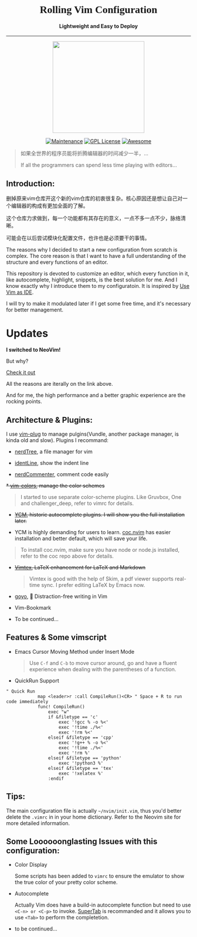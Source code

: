 <h1 align="center" style="font-family:georgia">Rolling Vim Configuration</h1>
<h4 align="center">Lightweight and Easy to Deploy</h4>
<hr/>
<p align="center">
  <img src="https://upload.wikimedia.org/wikipedia/commons/9/9f/Vimlogo.svg" width="250" height="250"/>
</p>

<p align="center">
<a href="https://github.com/chang2000/rolling-vimrc"><img src="https://img.shields.io/badge/Maintained%3F-yes-green.svg" alt="Maintenance"></a>
<a href="https://www.gnu.org/licenses/gpl-3.0"><img src="https://img.shields.io/badge/License-GPL%20v3-blue.svg" alt="GPL License"></a>
<a href="https://github.com/sindresorhus/awesome"><img src="https://cdn.rawgit.com/sindresorhus/awesome/d7305f38d29fed78fa85652e3a63e154dd8e8829/media/badge.svg" alt="Awesome"></a>
</p>



> 如果全世界的程序员能将折腾编辑器的时间减少一半，...
>
> If all the programmers can spend less time playing with editors...

## Introduction:
删掉原来vim仓库开这个新的vim仓库的初衷很复杂。核心原因还是想让自己对一个编辑器的构成有更加全面的了解。

这个仓库力求做到，每一个功能都有其存在的意义，一点不多一点不少，脉络清晰。

可能会在以后尝试模块化配置文件，也许也是必须要干的事情。

The reasons why I decided to start a new configuration from scratch is complex. The core reason is that I want to have a full understanding of the structure and every functions of an editor.

This repository is devoted to customize an editor, which every function in it, like autocomplete, highlight, snippets, is the best solution for me. And I know exactly why I introduce them to my configuratoin. It is inspired by [Use Vim as IDE](https://github.com/yangyangwithgnu/use_vim_as_ide).

I will try to make it modulated later if I get some free time, and it's necessary for better management.



# Updates

**I switched to NeoVim!**

But why?

[Check it out](https://neovim.io/)

All the reasons are iterally on the link above.

And for me, the high performance and a better graphic experience are the rocking points.

## Architecture & Plugins:

I use [vim-plug](https://github.com/junegunn/vim-plug) to manage pulgins(Vundle, another package manager, is kinda old and slow). Plugins I recommand:

* [nerdTree](https://github.com/scrooloose/nerdtree), a file manager for vim

* [identLine](https://github.com/Yggdroot/indentLine), show the indent line

* [nerdCommenter](https://github.com/scrooloose/nerdcommenter), comment code easily

~~* [vim-colors](https://github.com/jakwings/vim-colors), manage the color schemes~~
  > I started to use separate color-scheme plugins. Like Gruvbox, One and challenger_deep, refer to vimrc for details.

* ~~[YCM](https://github.com/Valloric/YouCompleteMe), historic autocomplete plugins. I will show you the full installation later.~~

* YCM is highly demanding for users to learn. [coc.nvim](https://github.com/neoclide/coc.nvim) has easier installation and better default, which will save your life. 
  
> To install coc.nvim, make sure you have node or node.js installed, refer to the coc repo above for details.

* ~~[Vimtex](https://github.com/lervag/vimtex), LaTeX enhancement for LaTeX and Markdown~~
  
  > Vimtex is good with the help of Skim, a pdf viewer supports real-time sync. I prefer editing LaTeX by Emacs now.
  
* [goyo](https://github.com/junegunn/goyo.vim), 🌷 Distraction-free writing in Vim

* Vim-Bookmark

* To be continued...

## Features & Some vimscript
* Emacs Cursor Moving Method under Insert Mode
	
	> Use `C-f` and `C-b` to move cursor around, go and have a fluent experience when dealing with the parentheses of a function.
* QuickRun Support

``` vim
" Quick Run
            map <leader>r :call CompileRun()<CR> " Space + R to run code immediately
            func! CompileRun()
                exec "w"
                if &filetype == 'c'
                    exec '!gcc % -o %<'
                    exec '!time ./%<'
                    exec '!rm %<'
                elseif &filetype == 'cpp'
                    exec '!g++ % -o %<'
                    exec '!time ./%<'
                    exec '!rm %'
                elseif &filetype == 'python'
                    exec '!python3 %'
                elseif &filetype == 'tex'
                    exec '!xelatex %'
                :endif

```
## Tips:

The main configuration file is actually `~/nvim/init.vim`, thus you'd better delete the `.vimrc` in in your home dictionary. Refer to the Neovim site for more detailed information.



## Some Loooooonglasting Issues with this configuration:

* Color Display

  Some scripts has been added to `vimrc` to ensure the emulator to show the true color of your pretty color scheme.
  
* Autocomplete
  
  Actually Vim does have a build-in autocomplete function but need to use `<C-n> or <C-p>` to invoke. [SuperTab](https://github.com/ervandew/supertab) is recommanded and it allows you to use `<Tab>` to perform the completetion.
  
* to be continued...

